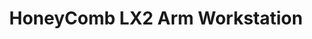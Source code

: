 ---
template: DeviceDetailPage
title: HoneyComb LX2 Arm Workstation
platform: ARM
processor: 16 core Arm Cortex A72 CPU
storage: 200 GB
memory: 64 GB RAM
---